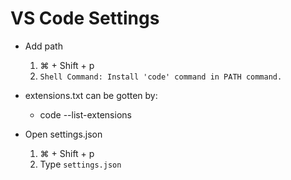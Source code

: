 # VS Code Settings

- Add path
  1. ⌘ + Shift + p
  1. `Shell Command: Install 'code' command in PATH command.`

- extensions.txt can be gotten by:
  - code --list-extensions

- Open settings.json
  1. ⌘ + Shift + p
  1. Type `settings.json`